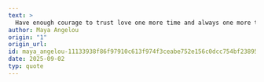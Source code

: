 ```yaml
---
text: >
  Have enough courage to trust love one more time and always one more time.
author: Maya Angelou
origin: "1"
origin_url: 
id: maya_angelou-11133938f86f97910c613f974f3ceabe752e156c0dcc754bf23895e5d3cbc6c5
date: 2025-09-02
typ: quote
---
```

